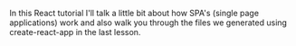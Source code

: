 In this React tutorial I'll talk a little bit about how SPA's (single page applications) work and also walk you through the files we generated using create-react-app in the last lesson.
